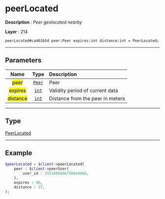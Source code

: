 # peerLocated

**Description** : *Peer geolocated nearby*

**Layer** : 214

```tl
peerLocated#ca461b5d peer:Peer expires:int distance:int = PeerLocated;
```

---

## Parameters

| Name | Type | Description |
| :---: | :---: | :--- |
| <mark>peer</mark> | [`Peer`](type/Peer) | Peer |
| <mark>expires</mark> | [`int`](type/int) | Validity period of current data |
| <mark>distance</mark> | [`int`](type/int) | Distance from the peer in meters |

---

## Type

[PeerLocated](type/PeerLocated)

---

## Example

```php
$peerLocated = $client->peerLocated(
	peer : $client->peerUser(
		user_id : 2151606846750844068,
	),
	expires : 96,
	distance : 27,
);
```